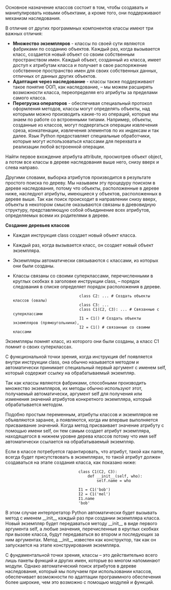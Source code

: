 Основное назначение классов состоит в том, чтобы создавать и манипулировать новыми объектами, а кроме того, они поддерживают механизм наследования.  

В отличие от других программных компонентов классы имеют три важных отличия:
 - **Множество экземпляров** - классы по своей сути являются фабриками по созданию объектов. Каждый раз, когда вызывается класс, создается новый объект со своим собственным пространством имен. Каждый объект, созданный из класса, имеет доступ
 к атрибутам класса и получает в свое распоряжение собственное пространство имен для своих собственных данных, отличных от данных других объектов.  
 - **Адаптация через наследование** - классы также поддерживают такое понятие ООП, как наследование, – мы можем расширять возможности класса, переопределяя его атрибуты за пределами самого класса.  
 - **Перегрузка операторов** - обеспечивая специальный протокол оформления методов, классы могут определять объекты, над которыми можно производить какие-то из операций, которые мы знаем по работе со встроенными типами. Например, объекты, созданные из классов, могут подвергаться операции извлечения среза, конкатенации, извлечения элементов по их индексам и так далее. Язык Python предоставляет специальные обработчики, которые могут использоваться классами для перехвата и реализации любой встроенной операции.  

Найти первое вхождение атрибута attribute, просмотрев объект object, а потом все классы в дереве наследования выше него, снизу вверх и слева направо.

Другими словами, выборка атрибутов производится в результате простого поиска по дереву. Мы называем эту процедуру поиском в дереве наследования, потому что объекты, расположенные в дереве ниже, наследуют атрибуты, имеющиеся у объектов, расположенных в дереве выше. Так как поиск происходит в направлении снизу вверх, объекты в некотором смысле оказываются
связаны в древовидную структуру, представляющую собой объединение всех атрибутов, определяемых всеми их родителями в дереве.

**Создание деревьев классов**  
 - Каждая инструкция class создает новый объект класса.
 - Каждый раз, когда вызывается класс, он создает новый объект экземпляра.
 - Экземпляры автоматически связываются с классами, из которых они были созданы.
 - Классы связаны со своими суперклассами, перечисленными в круглых скобках в заголовке инструкции class, – порядок следования в списке определяет порядок расположения в дереве.

                                    class C2: ... # Создать объекты классов (овалы)
                                    class C3: ...
                                    class C1(C2, C3): ... # Связанные с суперклассами
                                    I1 = C1() # Создать объекты экземпляров (прямоугольники),
                                    I2 = C1() # связанные со своими классами

Экземпляры помнят класс, из которого они были созданы, а класс C1 помнит о своих суперклассах.

С функциональной точки зрения, когда инструкция def появляется внутри инструкции class, она обычно называется методом и автоматически принимает специальный первый аргумент с именем self, который содержит ссылку на обрабатываемый экземпляр.

Так как классы являются фабриками, способными производить множество экземпляров, их методы обычно используют этот, получаемый автоматически, аргумент self для получения или изменения значений атрибутов конкретного экземпляра, который обрабатывается методом.  

Подобно простым переменным, атрибуты классов и экземпляров не объявляются заранее, а появляются, когда им впервые выполняется присваивание значений. Когда метод присваивает значение атрибуту с помощью имени self, он тем самым создает атрибут экземпляра, находящегося в нижнем уровне дерева классов потому что имя self автоматически ссылается на обрабатываемый экземпляр.  

Если в классе потребуется гарантировать, что атрибут, такой как name, всегда будет присутствовать в экземплярах, то такой атрибут должен создаваться на этапе создания класса, как показано ниже:

                                    class C1(C2, C3):
                                        def __init__(self, who):
                                            self.name = who

                                    I1 = C1('bob')
                                    I2 = C1('mel')
                                    I1.name
                                    'bob'  

В этом случае интерпретатор Python автоматически будет вызывать метод с именем \_\_init__ каждый раз при создании экземпляра класса. Новый экземпляр будет передаваться методу \_\_init__ в виде первого аргумента self, а любые значения, перечисленные в круглых скобках при вызове класса, будут передаваться во втором и последующих за ним аргументах. 
Метод \_\_init__ известен как конструктор, так как он запускается на этапе конструирования экземпляра.  

С фундаментальной точки зрения, классы – это действительно всего лишь пакеты функций и других имен, которые во многом напоминают модули. Однако автоматический поиск атрибутов в дереве наследования, который мы получаем при использовании классов, обеспечивает возможности по адаптации программного обеспечения более широкие, чем это возможно с помощью модулей
и функций.  